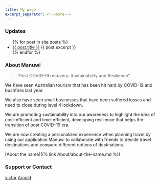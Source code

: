```yaml
---
title: My page
excerpt_separator: <!--more-->
---
```


### Updates

<ul>
  {% for post in site.posts %}
    <li>
      <a href="{{ post.url }}">{{ post.title }}</a>
      {{ post.excerpt }}
    </li>
  {% endfor %}
</ul>


### About Manuwi

> “Post COVID-19 recovery: Sustainability and Resilience”

We have seen Australian tourism that has been hit hard by COVID-19 and bushfires last year.

We also have seen small businesses that have been suffered losses and need to close during level 4 lockdown.

We are promoting sustainability into our awareness to highlight the idea of cost-efficient and time-efficient, developing resilience that helps the transition of post COVID-19 era.

We are now creating a personalized experience when planning travel by using our application Manuwi to collaborate with friends to decide travel destinations and compare different options of destinations.

[About the name]({% link About/about-the-name.md %})



### Support or Contact
[victor](victor.vlu998@gmail.com) 
[Arnold](aangeloarnold@gmail.com) 



